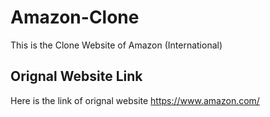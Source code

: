 # Amazon-Clone
 This is the Clone Website of Amazon (International)

 ## Orignal Website Link
 Here is the link of orignal website 
 https://www.amazon.com/

